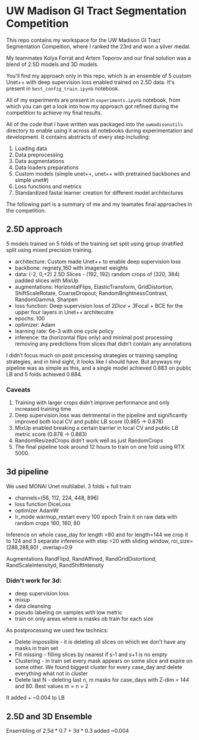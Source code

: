 # UW Madison GI Tract Segmentation Competition

This repo contains my workspace for the UW Madison GI Tract Segmentation Compeition, where I ranked the 23rd and won a silver medal.

My teammates Kolya Forrat and Artem Toporov and our final solution was a blend of 2.5D models and 3D models.

You'll find my approach only in this repo, which is an ensemble of 5 custom Unet++ with deep supervision loss enabled trained on 2.5D data. It's present in `best_config_train.ipynb` notebook.

All of my experiments are present in `experiments.ipynb` notebook, from which you can get a look into how my approach got refined during the competition to achieve my final results.

All of the code that I have written was packaged into the `uwmadisonutils` directory to enable using it across all notebooks during experimentation and development. It contains abstracts of every step including:
1. Loading data
2. Data preprocessing
3. Data augmentations
4. Data loaders preparations
5. Custom models (simple unet++, unet++ with pretrained backbones and simple unet#)
7. Loss functions and metrics
6. Standardized fastai learner creation for different model architectures

The following part is a summary of me and my teamates final approaches in the competition.

## 2.5D approach

5 models trained on 5 folds of the training set split using group stratified split using mixed precision training.

- architecture: Custom made Unet++ to enable deep supervision loss
- backbone: regnety_160 with imagenet weights
- data: (-2, 0,+2) 2.5D Slices - (192, 192) random crops of (320, 384) padded slices with MixUp
- augmentations: HorizontalFlips, ElasticTransform, GridDistortion, ShiftScaleRotate, CoarseDropout, RandomBrightnessContrast, RandomGamma, Sharpen
- loss function: Deep supervision loss of 2*Dice + 3*Focal + BCE for the upper four layers in Unet++ architecutre
- epochs: 100
- optimizer: Adam
- learning rate: 6e-3 with one cycle policy
- inference: tta (horizontal flips only) and minimal post processing removing any predictions from slices that didn’t contain any annotations

I didn’t focus much on post processing strategies or training sampling strategies, and in hind sight, it looks like I should have. But anyways my pipeline was as simple as this, and a single model achieved 0.883 on public LB and 5 folds achieved 0.884.

### Caveats

1. Training with larger crops didn’t improve performance and only increased training time
2. Deep supervision loss was detrimental in the pipeline and significantly improved both local CV and public LB score (0.865 → 0.878)
3. MixUp enabled breaking a certain barrier in local CV and public LB metric score (0.878 → 0.883)
4. RandomResizedCrops didn’t work well as just RandomCrops
5. The final pipeline took around 12 hours to train on one fold using RTX 5000.

## 3d pipeline
We used MONAI Unet multilabel. 3 folds + full train
- channels=(56, 112, 224, 448, 896)
- loss function DiceLoss
- optimizer AdamW
- lr_mode warmup_restart every 100 epoch
Train it on raw data with random crops 160, 160, 80

Inference on whole case_day for length =80 and for length=144 we crop it to 124 and 3 separate inference with step =20 with sliding window, roi_size=(288,288,80) , overlap=0.9

Augmentations
RandFlipd, RandAffined, RandGridDistortiond, RandScaleIntensityd, RandShiftIntensity

### Didn't work for 3d:
- deep supervision loss
- mixup
- data cleansing
- pseudo labeling on samples with low metric
- train on only areas where is masks ob train for each size


As postprocessing we used few technics:
- Delete impossible - it is deleting all slices on which we don't have any masks in train set
- Fill missing - filling slices by nearest if s-1 and s+1 is no empty
- Clustering - in train set every mask appears on some slice and expire on some other. We found biggest cluster for every case_day and delete everything what not in cluster
- Delete last N - deleting last n, m masks for case_days with Z-dim = 144 and 80. Best values m = n = 2

It added + ~0.004 to LB


## 2.5D and 3D Ensemble

Ensembling of 2.5d * 0.7 + 3d * 0.3 added ~0.004
